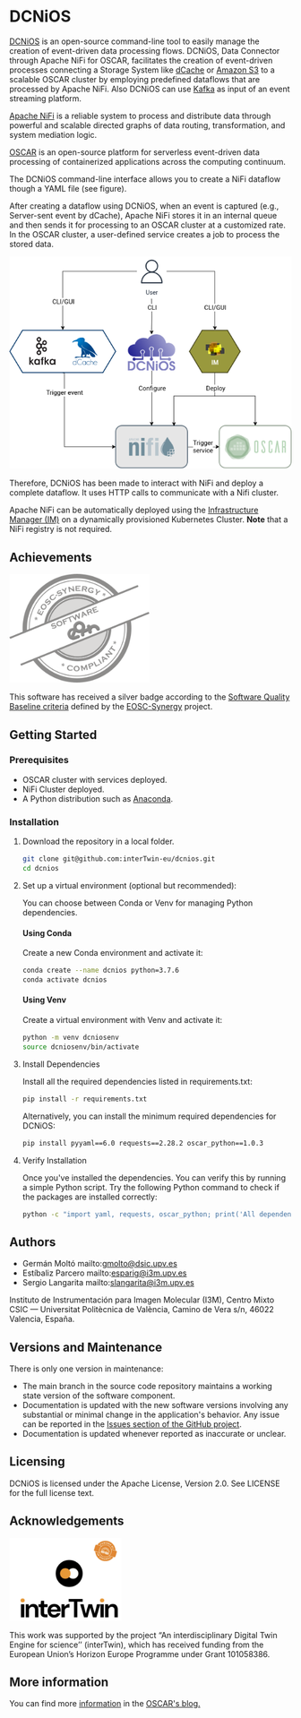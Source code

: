 # DCNiOS


[DCNiOS](https://intertwin-eu.github.io/dcnios) is an open-source command-line tool to easily manage the creation of event-driven data processing flows. DCNiOS, Data Connector through Apache NiFi for OSCAR, facilitates the creation of event-driven processes connecting a Storage System like [dCache](http://dcache.org) or [Amazon S3](https://aws.amazon.com/s3) to a scalable OSCAR cluster by employing predefined dataflows that are processed by Apache NiFi. Also DCNiOS can use [Kafka](https://kafka.apache.org/) as input of an event streaming platform. 

[Apache NiFi](http://nifi.apache.org) is a reliable system to process and distribute data through powerful and scalable directed graphs of data routing, transformation, and system mediation logic.

[OSCAR](https://oscar.grycap.net) is an open-source platform for serverless event-driven data processing of containerized applications across the computing continuum.

The DCNiOS command-line interface allows you to create a NiFi dataflow though a YAML file (see figure).

After creating a dataflow using DCNiOS, when an event is captured (e.g., Server-sent event by dCache), Apache NiFi stores it in an internal queue and then sends it for processing to an OSCAR cluster at a customized rate. In the OSCAR cluster, a user-defined service creates a job to process the stored data.

![DCNiOS Workflow](docpage/docs/images/OSCAR-dcnios-workflow-drawio.png)

Therefore, DCNiOS has been made to interact with NiFi and deploy a complete dataflow. It uses HTTP calls to communicate with a Nifi cluster. 

Apache NiFi can be automatically deployed using the [Infrastructure Manager (IM)](https://im.egi.eu) on a dynamically provisioned Kubernetes Cluster. **Note** that a NiFi registry is not required.

## Achievements

<a href="https://eu.badgr.com/public/assertions/0vLlQBANQzyHMOrmcsck3w?identity__url=https:%2F%2Fgithub.com%2FEOSC-synergy%2Foscar.assess.sqaaas%2Fcommit%2F10254d15a9230f45c84dae22f3711653162faf78">
<img src="docpage/docs/images/badge_software_silver.png" alt="Silver Badge" width="250"></a>

This software has received a silver badge according to the [Software Quality Baseline criteria](https://www.eosc-synergy.eu/for-developers/) defined by the [EOSC-Synergy](https://www.eosc-synergy.eu) project.

<!--Please acknowledge the use of DCNiOS by citing the following scientific
publications ([preprints available]())-->

## Getting Started

### Prerequisites

- OSCAR cluster with services deployed.
- NiFi Cluster deployed.
- A Python distribution such as [Anaconda](https://www.anaconda.com/).

### Installation

1. Download the repository in a local folder.

    ``` bash
    git clone git@github.com:interTwin-eu/dcnios.git
    cd dcnios
    ```

2. Set up a virtual environment (optional but recommended):

    You can choose between Conda or Venv for managing Python dependencies.

    #### Using Conda

    Create a new Conda environment and activate it:

    ``` bash
    conda create --name dcnios python=3.7.6
    conda activate dcnios
    ```

    #### Using Venv

    Create a virtual environment with Venv and activate it:

    ``` bash
    python -m venv dcniosenv
    source dcniosenv/bin/activate
    ```

3. Install Dependencies

    Install all the required dependencies listed in requirements.txt:

    ``` bash
    pip install -r requirements.txt
    ```

    Alternatively, you can install the minimum required dependencies for DCNiOS:

    ``` bash
    pip install pyyaml==6.0 requests==2.28.2 oscar_python==1.0.3
    ```
4. Verify Installation

    Once you've installed the dependencies. You can verify this by running a simple Python script. Try the following Python command to check if the packages are installed correctly:

    ``` bash
    python -c "import yaml, requests, oscar_python; print('All dependencies are correctly installed.')"
    ```

## Authors

- Germán Moltó mailto:gmolto@dsic.upv.es
- Estíbaliz Parcero mailto:esparig@i3m.upv.es
- Sergio Langarita mailto:slangarita@i3m.upv.es

Instituto de Instrumentación para Imagen Molecular (I3M), Centro Mixto CSIC — Universitat Politècnica de València, Camino de Vera s/n, 46022 Valencia, España.


## Versions and Maintenance

There is only one version in maintenance:
- The main branch in the source code repository maintains a working state version of the software component.
- Documentation is updated with the new software versions involving any substantial or minimal change in the application's behavior. Any issue can be reported in the [Issues section of the GitHub project](https://github.com/interTwin-eu/dcnios/issues).
- Documentation is updated whenever reported as inaccurate or unclear.

## Licensing

DCNiOS is licensed under the Apache License, Version 2.0. See LICENSE for the full license text.

## Acknowledgements

<img src="docpage/docs/images/inter-twin.png" alt="DCNiOS Workflow" width="200">

This work was supported by the project “An interdisciplinary Digital Twin Engine for science’’ (interTwin), which has received funding from the European Union’s Horizon Europe Programme under Grant 101058386.

## More information

You can find more [information](https://oscar.grycap.net/blog/data-driven-processing-with-dcache-nifi-oscar/ ) in the [OSCAR's blog.](https://oscar.grycap.net/blog/)
